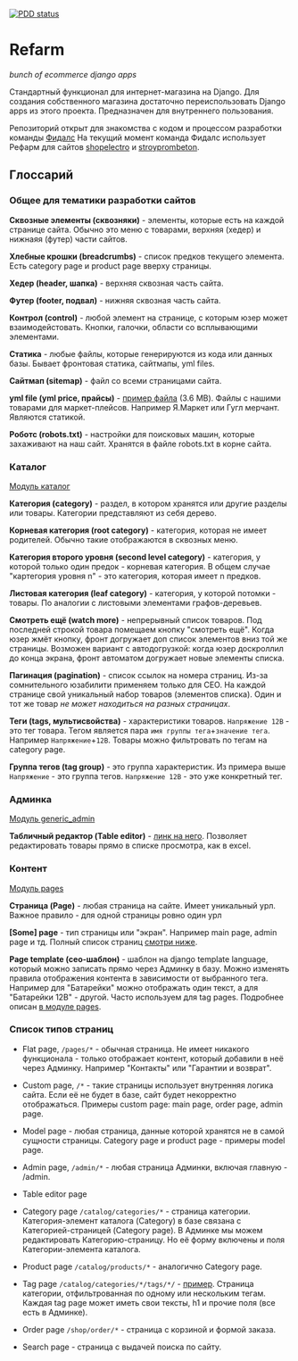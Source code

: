 [![PDD status](http://www.0pdd.com/svg?name=fidals/refarm-site)](http://www.0pdd.com/p?name=fidals/refarm-site)


# Refarm
*bunch of ecommerce django apps* 

Стандартный функционал для интернет-магазина на Django.
Для создания собственного магазина достаточно переиспользовать Django apps из этого проекта.
Предназначен для внутреннего пользования.

Репозиторий открыт для знакомства с кодом и процессом разработки команды [Фидалс](https://fidals.com)
На текущий момент команда Фидалс использует Рефарм для сайтов [shopelectro](https://github.com/fidals/shopelectro) и [stroyprombeton](https://github.com/fidals/stroyprombeton). 

## Глоссарий

### Общее для тематики разработки сайтов

**Сквозные элементы (сквозняки)** - элементы, которые есть на каждой странице сайта.
Обычно это меню с товарами, верхняя (хедер) и нижнаяя (футер) части сайтов.

**Хлебные крошки (breadcrumbs)** - список предков текущего элемента.
Есть category page и product page вверху страницы.

**Хедер (header, шапка)** - верхняя сквозная часть сайта.

**Футер (footer, подвал)** - нижняя сквозная часть сайта.

**Контрол (control)** - любой элемент на странице, с которым юзер может взаимодейстовать.
Кнопки, галочки, области со всплывающими элементами. 
 
**Статика** - любые файлы, которые генерируются из кода или данных базы.
Бывает фронтовая статика, сайтмапы, yml files.

**Сайтмап (sitemap)** - файл со всеми страницами сайта.

**yml file (yml price, прайсы)** - [пример файла](https://www.shopelectro.ru/static/yandex.yml) (3.6 MB).
Файлы с нашими товарами для маркет-плейсов. Например Я.Маркет или Гугл мерчант.
Являются статикой.

**Роботс (robots.txt)** - настройки для поисковых машин, которые захаживают на наш сайт.
Хранятся в файле robots.txt в корне сайта.


### Каталог

[Модуль каталог](https://github.com/fidals/refarm-site/tree/master/catalog)

**Категория (category)** - раздел, в котором хранятся или другие разделы или товары.
Категории представляют из себя дерево.

**Корневая категория (root category)** - категория, которая не имеет родителей.
Обычно такие отображаются в сквозных меню.

**Категория второго уровня (second level category)** - категория, у которой только один предок - корневая категория.
В общем случае "картегория уровня n" - это категория, которая имеет n предков.
 
**Листовая категория (leaf category)** - категория, у которой потомки - товары.
По аналогии с листовыми элементами графов-деревьев.

**Смотреть ещё (watch more)** - непрерывный список товаров.
Под последней строкой товара помещаем кнопку "смотреть ещё".
Когда юзер жмёт кнопку, фронт догружает доп список элементов вниз той же страницы.
Возможен вариант с автодогрузкой:
когда юзер доскроллил до конца экрана,
фронт автоматом догружает новые элементы списка.

**Пагинация (pagination)** - список ссылок на номера страниц.
Из-за сомнительного юзабилити применяем только для СЕО.
На каждой странице свой уникальный набор товаров (элементов списка).
Один и тот же товар *не может находиться на разных страницах*.

**Теги (tags, мультисвойства)** - характеристики товаров.
`Напряжение 12В` - это тег товара.
Тегом является пара `имя группы тега`+`значение тега`. Например `Напряжение`+`12В`.
Товары можно фильтровать по тегам на category page.

**Группа тегов (tag group)** - это группа характеристик.
Из примера выше `Напряжение` - это группа тегов.
`Напряжение 12В` - это уже конкретный тег.

### Админка

[Модуль generic_admin](https://github.com/fidals/refarm-site/tree/master/generic_admin)

**Табличный редактор (Table editor)** - [линк на него](http://www.stroyprombeton.ru/admin/editor/).
Позволяет редактировать товары прямо в списке просмотра, как в excel.

### Контент

[Модуль pages](https://github.com/fidals/refarm-site/tree/master/pages)

**Страница (Page)** - любая страница на сайте. Имеет уникальный урл.
Важное правило - для одной страницы ровно один урл

**[Some] page** - тип страницы или "экран".
Например main page, admin page и тд. Полный список страниц [смотри ниже](#refarms-documentation).

**Page template (сео-шаблон)** - шаблон на django template language, который можно записать прямо через Админку в базу.
Можно изменять правила отображения контента в зависимости от выбранного тега.
Например для "Батарейки" можно отображать один текст, а для "Батарейки 12В" - другой.
Часто используем для tag pages. Подробнее описан [в модуле pages](https://github.com/fidals/refarm-site/tree/master/pages). 

### Список типов страниц
- Flat page, `/pages/*` - обычная страница.
Не имеет никакого функционала - только отображает контент, который добавили в неё через Админку.
Например "Контакты" или "Гарантии и возврат".
- Custom page, `/*` - такие страницы использует внутренняя логика сайта.
Если её не будет в базе, сайт будет некорректно отображаться.
Примеры custom page: main page, order page, admin page. 
- Model page - любая страница, данные которой хранятся не в самой сущности страницы.
Category page и product page - примеры model page.

- Admin page, `/admin/*` - любая страница Админки, включая главную - /admin.
- Table editor page

- Category page `/catalog/categories/*` - страница категории.
Категория-элемент каталога (Category) в базе связана с Категорией-страницей (Category page).
В Админке мы можем редактировать Категорию-страницу. Но её форму включены и поля Категории-элемента каталога. 
- Product page `/catalog/products/*` - аналогично Category page.
- Tag page `/catalog/categories/*/tags/*/` - [пример](https://www.shopelectro.ru/catalog/categories/bloki-pitaniia-288/tags/0-3-a/).
Страница категории, отфильтрованная по одному или нескольким тегам.
Каждая tag page может иметь свои тексты, h1 и прочие поля (все есть в Админке).

- Order page `/shop/order/*` - страница с корзиной и формой заказа.
- Search page - страница с выдачей поиска по сайту.
